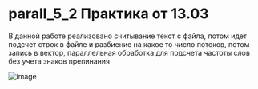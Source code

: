 # parall_5_2 Практика от 13.03
В данной работе реализовано считывание текст с файла, потом идет подсчет строк в файле и разбиение на какое то число потоков, потом запись в вектор, параллельная обработка для подсчета частоты слов без учета знаков препинания

![image](https://github.com/cuber201/parall_5_2/assets/72391128/76668250-084e-4089-abb0-5c98859ff7ea)
